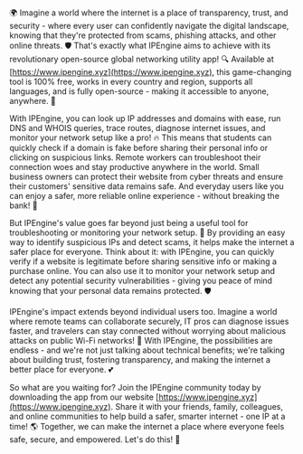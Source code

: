 🌍 Imagine a world where the internet is a place of transparency, trust, and security - where every user can confidently navigate the digital landscape, knowing that they're protected from scams, phishing attacks, and other online threats. 🛡️ That's exactly what IPEngine aims to achieve with its revolutionary open-source global networking utility app! 🔍 Available at [https://www.ipengine.xyz](https://www.ipengine.xyz), this game-changing tool is 100% free, works in every country and region, supports all languages, and is fully open-source - making it accessible to anyone, anywhere. 📡

With IPEngine, you can look up IP addresses and domains with ease, run DNS and WHOIS queries, trace routes, diagnose internet issues, and monitor your network setup like a pro! 🔥 This means that students can quickly check if a domain is fake before sharing their personal info or clicking on suspicious links. Remote workers can troubleshoot their connection woes and stay productive anywhere in the world. Small business owners can protect their website from cyber threats and ensure their customers' sensitive data remains safe. And everyday users like you can enjoy a safer, more reliable online experience - without breaking the bank! 💸

But IPEngine's value goes far beyond just being a useful tool for troubleshooting or monitoring your network setup. 🌟 By providing an easy way to identify suspicious IPs and detect scams, it helps make the internet a safer place for everyone. Think about it: with IPEngine, you can quickly verify if a website is legitimate before sharing sensitive info or making a purchase online. You can also use it to monitor your network setup and detect any potential security vulnerabilities - giving you peace of mind knowing that your personal data remains protected. 🛡️

IPEngine's impact extends beyond individual users too. Imagine a world where remote teams can collaborate securely, IT pros can diagnose issues faster, and travelers can stay connected without worrying about malicious attacks on public Wi-Fi networks! 🚀 With IPEngine, the possibilities are endless - and we're not just talking about technical benefits; we're talking about building trust, fostering transparency, and making the internet a better place for everyone. 💕

So what are you waiting for? Join the IPEngine community today by downloading the app from our website [https://www.ipengine.xyz](https://www.ipengine.xyz). Share it with your friends, family, colleagues, and online communities to help build a safer, smarter internet - one IP at a time! 🌎 Together, we can make the internet a place where everyone feels safe, secure, and empowered. Let's do this! 💪